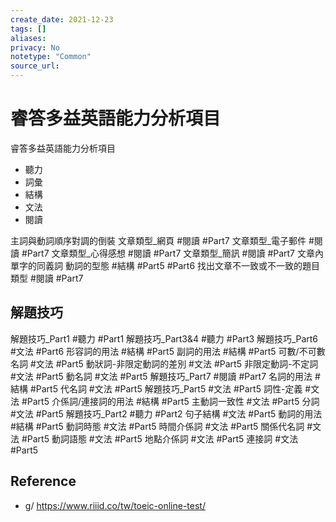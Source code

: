 ```yaml
---
create_date: 2021-12-23
tags: []	
aliases:
privacy: No
notetype: "Common"
source_url:
---
```


# 睿答多益英語能力分析項目

睿答多益英語能力分析項目
- 聽力
- 詞彙
- 結構
- 文法
- 閱讀

主詞與動詞順序對調的倒裝
文章類型_網頁   #閱讀   #Part7
文章類型_電子郵件   #閱讀   #Part7
文章類型_心得感想   #閱讀   #Part7
文章類型_簡訊   #閱讀   #Part7
文章內單字的同義詞
動詞的型態  #結構   #Part5  #Part6
找出文章不一致或不一致的題目類型    #閱讀   #Part7

## 解題技巧

解題技巧_Part1  #聽力   #Part1
解題技巧_Part3&4    #聽力   #Part3
解題技巧_Part6  #文法   #Part6
形容詞的用法    #結構   #Part5
副詞的用法  #結構   #Part5
可數/不可數名詞 #文法   #Part5
動狀詞-非限定動詞的差別 #文法   #Part5
非限定動詞-不定詞   #文法   #Part5
動名詞  #文法   #Part5
解題技巧_Part7  #閱讀   #Part7
名詞的用法  #結構   #Part5
代名詞  #文法   #Part5
解題技巧_Part5  #文法   #Part5
詞性-定義   #文法   #Part5
介係詞/連接詞的用法 #結構   #Part5
主動詞一致性    #文法   #Part5
分詞    #文法   #Part5
解題技巧_Part2  #聽力   #Part2
句子結構    #文法   #Part5
動詞的用法  #結構   #Part5
動詞時態    #文法   #Part5
時間介係詞  #文法   #Part5
關係代名詞  #文法   #Part5
動詞語態    #文法   #Part5
地點介係詞  #文法   #Part5
連接詞  #文法   #Part5

## Reference

- g/ https://www.riiid.co/tw/toeic-online-test/